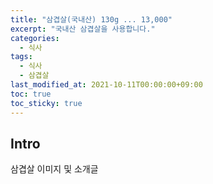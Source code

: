 ```yaml
---
title: "삼겹살(국내산) 130g ... 13,000"
excerpt: "국내산 삼겹살을 사용합니다."
categories: 
  - 식사
tags: 
  - 식사
  - 삼겹살
last_modified_at: 2021-10-11T00:00:00+09:00
toc: true
toc_sticky: true
---
```


## Intro
삼겹살 이미지 및 소개글